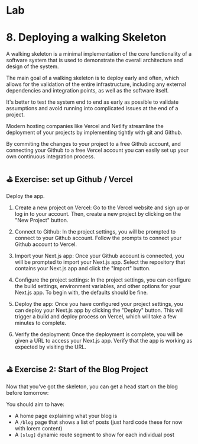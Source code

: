 # Lab

# 8. Deploying a walking Skeleton

A walking skeleton is a minimal implementation of the core functionality of a software system that is used to demonstrate the overall architecture and design of the system.

The main goal of a walking skeleton is to deploy early and often, which allows for the validation of the entire infrastructure, including any external dependencies and integration points, as well as the software itself.

It's better to test the system end to end as early as possible to validate assumptions and avoid running into complicated issues at the end of a project.

Modern hosting companies like Vercel and Netlify streamline the deployment of your projects by implementing tightly with git and Github.

By commiting the changes to your project to a free Github account, and connecting your Github to a free Vercel account you can easily set up your own continuous integration process.

## ⛳️ Exercise: set up Github / Vercel

Deploy the app.

1. Create a new project on Vercel: Go to the Vercel website and sign up or log in to your account. Then, create a new project by clicking on the "New Project" button.

2. Connect to Github: In the project settings, you will be prompted to connect to your Github account. Follow the prompts to connect your Github account to Vercel.

3. Import your Next.js app: Once your Github account is connected, you will be prompted to import your Next.js app. Select the repository that contains your Next.js app and click the "Import" button.

4. Configure the project settings: In the project settings, you can configure the build settings, environment variables, and other options for your Next.js app. To begin with, the defaults should be fine.

5. Deploy the app: Once you have configured your project settings, you can deploy your Next.js app by clicking the "Deploy" button. This will trigger a build and deploy process on Vercel, which will take a few minutes to complete.

6. Verify the deployment: Once the deployment is complete, you will be given a URL to access your Next.js app. Verify that the app is working as expected by visiting the URL.

## ⛳️ Exercise 2: Start of the Blog Project

Now that you've got the skeleton, you can get a head start on the blog before tomorrow:

You should aim to have:
- A home page explaining what your blog is
- A `/blog` page that shows a list of posts (just hard code these for now with lorem content)
- A `[slug]` dynamic route segment to show for each individual post